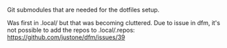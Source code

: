 Git submodules that are needed for the dotfiles setup.

Was first in .local/ but that was becoming cluttered. Due to issue in dfm, it's not possible to add the repos to .local/.repos: https://github.com/justone/dfm/issues/39
